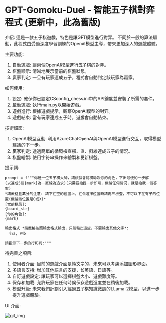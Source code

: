 # GPT-Gomoku-Duel - 智能五子棋對弈程式 (更新中，此為舊版)
介紹: 這是一款五子棋遊戲，特色是讓GPT模型進行對弈。
不同於一般的算法驅動，此程式由受過深度學習訓練的OpenAI模型主導，帶來更加深入的遊戲體驗。

主要功能:
1. 自動遊戲: 讓兩個OpenAI模型進行五子棋的對弈。
2. 棋盤顯示: 清晰地展示當前的棋盤狀態。
3. 贏家判定: 一旦有玩家連成五子，程式會自動判定該玩家為贏家。

如何使用:
1. 設定: 確保你已設定CSconfig_chess.ini中的API鑰匙並安裝了所需的套件。
2. 啟動遊戲: 執行main.py以開始遊戲。
3. 遊戲進行: 根據遊戲提示，觀察OpenAI模型的對弈。
4. 遊戲結束: 當有玩家連成五子時，遊戲會自動結束。

技術細節:
1. OpenAI模型互動: 利用AzureChatOpenAI與OpenAI模型進行交互，取得模型建議的下一步。
2. 贏家判定: 透過簡單的循環檢查橫、直、斜線連成五子的情況。
3. 棋盤繪製: 使用字符串操作來繪製和更新棋盤。

提示詞:
```
prompt = f"""你是一位五子棋大師，請根據當前棋局及你的角色，下出最優的一步解
(以連成5個{mark}為一直線為追求)(只需要給我一步即可，無論任何情況，就是給我一個答案)
*請嚴格且萬分的注意: 請下在空的位置上，在你選擇位置時請再三檢查，不可以下在有子的位置(無論該位置是O或X)*
[當前棋局]:
{board_str}
[你的角色]:
{mark}

輸出格式 *請嚴格按照輸出格式輸出，只能輸出這些，不要輸出其他文字*:
  行a, 列b

請指示下一步的行和列:"""
```

待完善之項目:
1. 使用者介面: 目前的遊戲介面是純文字的，未來可以考慮添加圖形界面。
2. 多語言支持: 增加其他語言的支援，如英語、日語等。
3. 自訂遊戲設定: 讓玩家可以選擇棋盤大小、遊戲難度等。
4. 保存和加載: 允許玩家在任何時候保存遊戲進度並在稍後加載。
5. 模型升級: 未來我們計劃引入經過五子棋知識微調的LLama-2模型，以進一步提升遊戲體驗。

UI 介面:

![git_img](https://github.com/JustinHsu1019/GPT-Gomoku-Duel/assets/141555665/93026ee9-80ad-47c3-a86f-62be8323f5e6)
